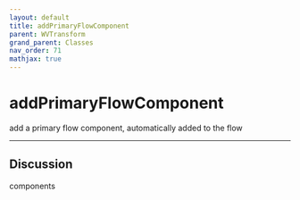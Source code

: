 ```yaml
---
layout: default
title: addPrimaryFlowComponent
parent: WVTransform
grand_parent: Classes
nav_order: 71
mathjax: true
---
```


#  addPrimaryFlowComponent

add a primary flow component, automatically added to the flow


---

## Discussion
components
 
  
